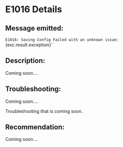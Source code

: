 # E1016 Details

## Message emitted:

`E1016: Saving Config Failed with an unknown issue: `{exc.result.exception}``

## Description:

Coming soon....

## Troubleshooting:

Coming soon....

Troubleshooting that is coming soon.

## Recommendation:

Coming soon....